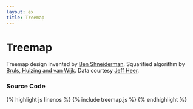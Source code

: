 ```yaml
---
layout: ex
title: Treemap
---
```


# Treemap

<div class="gallery" id="chart"> </div>
<link type="text/css" rel="stylesheet" href="treemap.css"/>
<script type="text/javascript" src="../d3.layout.js?1.7.0"> </script>
<script type="text/javascript" src="treemap.js"> </script>

Treemap design invented by [Ben Shneiderman](http://www.cs.umd.edu/~ben/).
Squarified algorithm by [Bruls, Huizing and van Wijk](http://citeseerx.ist.psu.edu/viewdoc/summary?doi=10.1.1.36.6685).
Data courtesy [Jeff Heer](http://flare.prefuse.org/).

### Source Code

{% highlight js linenos %}
{% include treemap.js %}
{% endhighlight %}
